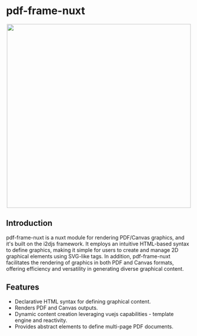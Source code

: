 # pdf-frame-nuxt

<p align="center">
  <img src="https://github.com/I2Djs/pdf-frame/blob/main/assets/pdf-frame.svg?raw=true" width=500>
</p>

## Introduction

pdf-frame-nuxt is a nuxt module for rendering PDF/Canvas graphics, and it's built on the i2djs framework. It employs an intuitive HTML-based syntax to define graphics, making it simple for users to create and manage 2D graphical elements using SVG-like tags. In addition, pdf-frame-nuxt facilitates the rendering of graphics in both PDF and Canvas formats, offering efficiency and versatility in generating diverse graphical content.


## Features

* Declarative HTML syntax for defining graphical content.
* Renders PDF and Canvas outputs.
* Dynamic content creation leveraging vuejs capabilities - template engine and reactivity.
* Provides abstract elements to define multi-page PDF documents.


